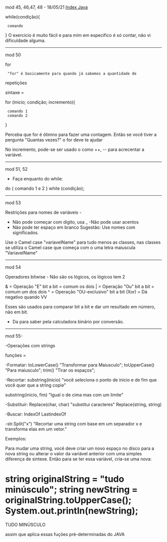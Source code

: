 mod 45, 46,47, 48 -                                                                          18/05/21
[Index Java](Index%20Java.md)

while(condição){

     comando

}
    O exercicio é muito fácil e para mim em especifico é só contar,
 não vi dificuldade alguma.

---------------------------------------------------------------------------------------------
mod 50

for

     "for" é basicamente para quando já sabemos a quantidade de 
repetições

sintaxe = 

for (inicio; condição; incremento){

     comando 1
     comando 2
}

   Perceba que for é ótimno para fazer uma contagem.
   Então se você tiver a pergunta "Quantas vezes?" o for 
deve te ajudar

   No incremento, pode-se ser usado o como ++, -- para acrecentar
 a variável.

--------------------------------------------------------------------------------------------
mod 51, 52

- Faça enquanto do while:

do {
comando 1 e 2 
} while (condição);

--------------------------------------------------------------------------------------------
mod 53

Restrições para nomes de variáveis -

- Não pode começar com digito, usa _
-Não pode usar acentos 
- Não pode ter espaço em branco
Sugestão: Use nomes com significados.

Use o Camel case "variavelName" para tudo menos as classes, nas
 classes se utiliza o Camel case que começa com o uma letra 
maiuscula "VariavelName"

-----------------------------------------------------------------------------------------
mod 54 

Operadores bitwise -  Não são os lógicos, os lógicos tem 2

& = Operação "E" bit a bit = comum os dois
| = Operação "Ou" bit a bit = comum um dos dois
^ = Operação "OU-exclusivo" bit a bit (Xor) = Dá negativo quando
 VV

Esses são usados para comparar bit a bit e dar um resultado em
número, não em bit.

-  Da para saber pela calculadora binário por conversão.

-------------------------------------------------------------------------------------------
mod 55-

-Operações com strings

funções =

-Formatar: 
toLowerCase() "Transformar para Maiusculo";
toUpperCase() "Para maiusculo";
trim() "Tirar os espaços";

-Recortar:
substring(inicio)  "você seleciona o ponto de inicio e de fim que 
você quer que a string copie"

substring(inicio, fim) "Igual o de cima mas com um limite"

-Substituir:
Replace(char, char) "substitui caracteres"
Replace(string, string)

-Buscar: 
IndexOf
LastindexOf

-str.Split("x") "Recortar uma string com base em um separador x 
e transforma elas em um vetor."

Exemplos:

   Para mudar uma string, você deve criar um novo espaço no disco
para a  nova string ou alterar o valor da variável anterior com uma
simples diferença de sintexe. Então para se ter essa variável,
cria-se uma nova:

string originalString =  "tudo minúsculo";
string newString = originalString.toUpperCase();
System.out.println(newString);
==
TUDO MINÚSCULO

assim que aplica essas fuções pré-determinadas do JAVA
